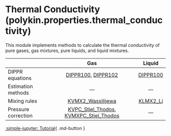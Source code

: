 # Thermal Conductivity (polykin.properties.thermal_conductivity)

This module implements methods to calculate the thermal conductivity of pure gases, gas
mixtures, pure liquids, and liquid mixtures.

|                     |                     Gas                    |      Liquid     |
|---------------------|:------------------------------------------:|:---------------:|
| DIPPR equations     | [DIPPR100], [DIPPR102]                     | [DIPPR100]      |
| Estimation methods  |                      —                     |      —          |
| Mixing rules        | [KVMX2_Wassilijewa]                        | [KLMX2_Li]      |
| Pressure correction | [KVPC_Stiel_Thodos], [KVMXPC_Stiel_Thodos] |      —          |

[:simple-jupyter: Tutorial](../../../tutorials/thermal_conductivity){ .md-button }

[DIPPR100]: ../equations/index.md#polykin.properties.equations.dippr.DIPPR100
[DIPPR102]: ../equations/index.md#polykin.properties.equations.dippr.DIPPR102

[KLMX2_Li]: KLMX2_Li.md
[KVMX2_Wassilijewa]: KVMX2_Wassilijewa.md
[KVPC_Stiel_Thodos]: KVPC_Stiel_Thodos.md
[KVMXPC_Stiel_Thodos]: KVMXPC_Stiel_Thodos.md